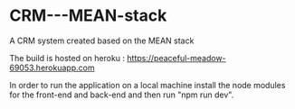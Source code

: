 # CRM---MEAN-stack
A CRM system created based on the MEAN stack

The build is hosted on heroku : https://peaceful-meadow-69053.herokuapp.com

In order to run the application on a local machine install the node modules for the front-end and back-end and then run "npm run dev".
